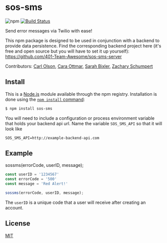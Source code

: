 # sos-sms

![npm](https://img.shields.io/npm/dw/sos-sms.svg) [![Build Status][travis-image]][travis-url]

Send error messages via Twilio with ease!

This npm package is designed to be used in conjunction with a backend to provide data persistence. Find the corresponding backend project here (it's free and open source but you will have to set it up yourself): https://github.com/401-Team-Awesome/sos-sms-server

Contributors: [Carl Olson](https://github.com/colson10), [Cara Ottmar](https://github.com/cottmar), [Sarah Bixler](https://github.com/sarasaurus), [Zachary Schumpert](https://github.com/buphnezz)

## Install

This is a [Node.js](https://nodejs.org/en/) module available through the npm registry. Installation is done using the [`npm install` command](https://docs.npmjs.com/getting-started/installing-npm-packages-locally):

```bash
$ npm install sos-sms
```
You will need to include a configuration or process environment variable that holds your backend api url. Name the variable ```SOS_SMS_API``` so that it will look like 
```
SOS_SMS_API=http://example-backend-api.com
```
## Example

sossms(errorCode, userID, message);

```js
const userID = '1234567'
const errorCode = '500'
const message = 'Red Alert!'

sossms(errorCode, userID, message);
```

The ```userID``` is a unique code that a user will receive after creating an account. 

## License

[MIT](LICENSE)



[downloads-image]: https://img.shields.io/npm/dw/sos-sms.svg 
[travis-image]: https://travis-ci.org/colson10/sos-sms.svg?branch=master
[travis-url]: https://travis-ci.org/colson10/sos-sms

